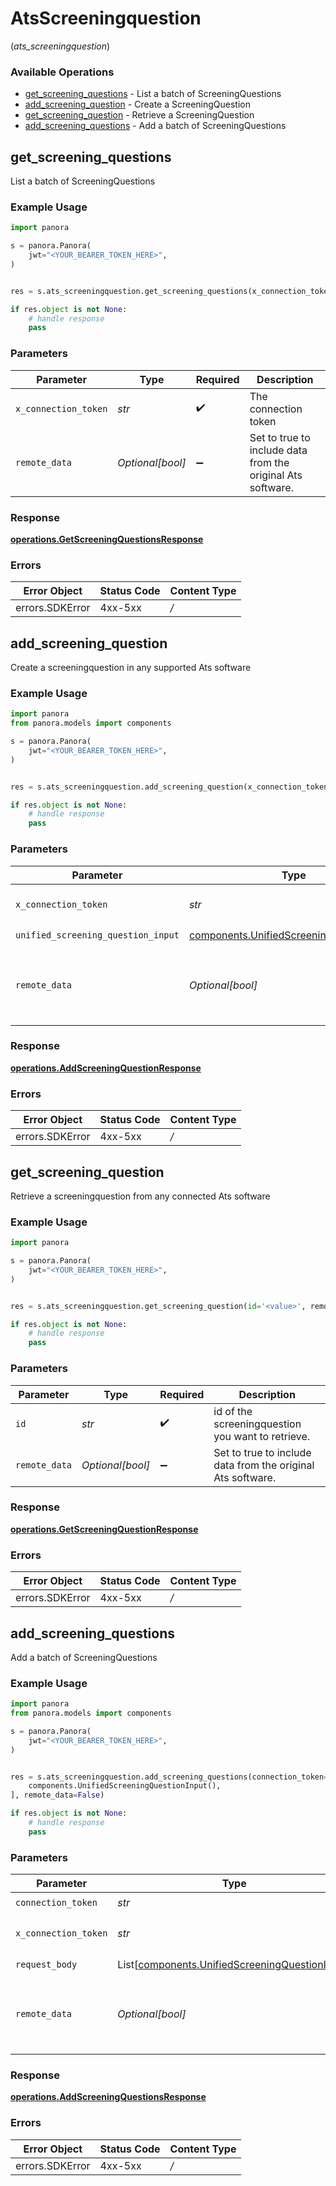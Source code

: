 # AtsScreeningquestion
(*ats_screeningquestion*)

### Available Operations

* [get_screening_questions](#get_screening_questions) - List a batch of ScreeningQuestions
* [add_screening_question](#add_screening_question) - Create a ScreeningQuestion
* [get_screening_question](#get_screening_question) - Retrieve a ScreeningQuestion
* [add_screening_questions](#add_screening_questions) - Add a batch of ScreeningQuestions

## get_screening_questions

List a batch of ScreeningQuestions

### Example Usage

```python
import panora

s = panora.Panora(
    jwt="<YOUR_BEARER_TOKEN_HERE>",
)


res = s.ats_screeningquestion.get_screening_questions(x_connection_token='<value>', remote_data=False)

if res.object is not None:
    # handle response
    pass

```

### Parameters

| Parameter                                                   | Type                                                        | Required                                                    | Description                                                 |
| ----------------------------------------------------------- | ----------------------------------------------------------- | ----------------------------------------------------------- | ----------------------------------------------------------- |
| `x_connection_token`                                        | *str*                                                       | :heavy_check_mark:                                          | The connection token                                        |
| `remote_data`                                               | *Optional[bool]*                                            | :heavy_minus_sign:                                          | Set to true to include data from the original Ats software. |


### Response

**[operations.GetScreeningQuestionsResponse](../../models/operations/getscreeningquestionsresponse.md)**
### Errors

| Error Object    | Status Code     | Content Type    |
| --------------- | --------------- | --------------- |
| errors.SDKError | 4xx-5xx         | */*             |

## add_screening_question

Create a screeningquestion in any supported Ats software

### Example Usage

```python
import panora
from panora.models import components

s = panora.Panora(
    jwt="<YOUR_BEARER_TOKEN_HERE>",
)


res = s.ats_screeningquestion.add_screening_question(x_connection_token='<value>', unified_screening_question_input=components.UnifiedScreeningQuestionInput(), remote_data=False)

if res.object is not None:
    # handle response
    pass

```

### Parameters

| Parameter                                                                                            | Type                                                                                                 | Required                                                                                             | Description                                                                                          |
| ---------------------------------------------------------------------------------------------------- | ---------------------------------------------------------------------------------------------------- | ---------------------------------------------------------------------------------------------------- | ---------------------------------------------------------------------------------------------------- |
| `x_connection_token`                                                                                 | *str*                                                                                                | :heavy_check_mark:                                                                                   | The connection token                                                                                 |
| `unified_screening_question_input`                                                                   | [components.UnifiedScreeningQuestionInput](../../models/components/unifiedscreeningquestioninput.md) | :heavy_check_mark:                                                                                   | N/A                                                                                                  |
| `remote_data`                                                                                        | *Optional[bool]*                                                                                     | :heavy_minus_sign:                                                                                   | Set to true to include data from the original Ats software.                                          |


### Response

**[operations.AddScreeningQuestionResponse](../../models/operations/addscreeningquestionresponse.md)**
### Errors

| Error Object    | Status Code     | Content Type    |
| --------------- | --------------- | --------------- |
| errors.SDKError | 4xx-5xx         | */*             |

## get_screening_question

Retrieve a screeningquestion from any connected Ats software

### Example Usage

```python
import panora

s = panora.Panora(
    jwt="<YOUR_BEARER_TOKEN_HERE>",
)


res = s.ats_screeningquestion.get_screening_question(id='<value>', remote_data=False)

if res.object is not None:
    # handle response
    pass

```

### Parameters

| Parameter                                                   | Type                                                        | Required                                                    | Description                                                 |
| ----------------------------------------------------------- | ----------------------------------------------------------- | ----------------------------------------------------------- | ----------------------------------------------------------- |
| `id`                                                        | *str*                                                       | :heavy_check_mark:                                          | id of the screeningquestion you want to retrieve.           |
| `remote_data`                                               | *Optional[bool]*                                            | :heavy_minus_sign:                                          | Set to true to include data from the original Ats software. |


### Response

**[operations.GetScreeningQuestionResponse](../../models/operations/getscreeningquestionresponse.md)**
### Errors

| Error Object    | Status Code     | Content Type    |
| --------------- | --------------- | --------------- |
| errors.SDKError | 4xx-5xx         | */*             |

## add_screening_questions

Add a batch of ScreeningQuestions

### Example Usage

```python
import panora
from panora.models import components

s = panora.Panora(
    jwt="<YOUR_BEARER_TOKEN_HERE>",
)


res = s.ats_screeningquestion.add_screening_questions(connection_token='<value>', x_connection_token='<value>', request_body=[
    components.UnifiedScreeningQuestionInput(),
], remote_data=False)

if res.object is not None:
    # handle response
    pass

```

### Parameters

| Parameter                                                                                                  | Type                                                                                                       | Required                                                                                                   | Description                                                                                                |
| ---------------------------------------------------------------------------------------------------------- | ---------------------------------------------------------------------------------------------------------- | ---------------------------------------------------------------------------------------------------------- | ---------------------------------------------------------------------------------------------------------- |
| `connection_token`                                                                                         | *str*                                                                                                      | :heavy_check_mark:                                                                                         | N/A                                                                                                        |
| `x_connection_token`                                                                                       | *str*                                                                                                      | :heavy_check_mark:                                                                                         | The connection token                                                                                       |
| `request_body`                                                                                             | List[[components.UnifiedScreeningQuestionInput](../../models/components/unifiedscreeningquestioninput.md)] | :heavy_check_mark:                                                                                         | N/A                                                                                                        |
| `remote_data`                                                                                              | *Optional[bool]*                                                                                           | :heavy_minus_sign:                                                                                         | Set to true to include data from the original Ats software.                                                |


### Response

**[operations.AddScreeningQuestionsResponse](../../models/operations/addscreeningquestionsresponse.md)**
### Errors

| Error Object    | Status Code     | Content Type    |
| --------------- | --------------- | --------------- |
| errors.SDKError | 4xx-5xx         | */*             |
